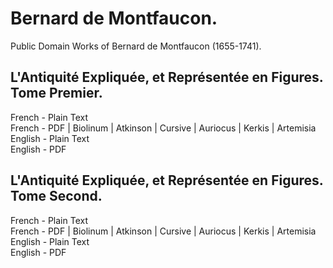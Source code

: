 # Bernard de Montfaucon.

Public Domain Works of Bernard de Montfaucon (1655-1741).

## L'Antiquité Expliquée, et Représentée en Figures. Tome Premier.

French - Plain Text  
French - PDF | Biolinum | Atkinson | Cursive | Auriocus | Kerkis | Artemisia  
English - Plain Text  
English - PDF  

## L'Antiquité Expliquée, et Représentée en Figures. Tome Second.

French - Plain Text  
French - PDF | Biolinum | Atkinson | Cursive | Auriocus | Kerkis | Artemisia  
English - Plain Text  
English - PDF  
